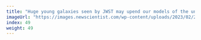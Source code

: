 ```yaml
---
title: "Huge young galaxies seen by JWST may upend our models of the universe"
imageUrl: "https://images.newscientist.com/wp-content/uploads/2023/02/22150448/SEI_145339594.jpg?width=600"
index: 49
weight: 49
---
```

